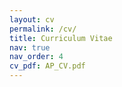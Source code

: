 ```yaml
---
layout: cv
permalink: /cv/
title: Curriculum Vitae
nav: true
nav_order: 4
cv_pdf: AP_CV.pdf
---
```

